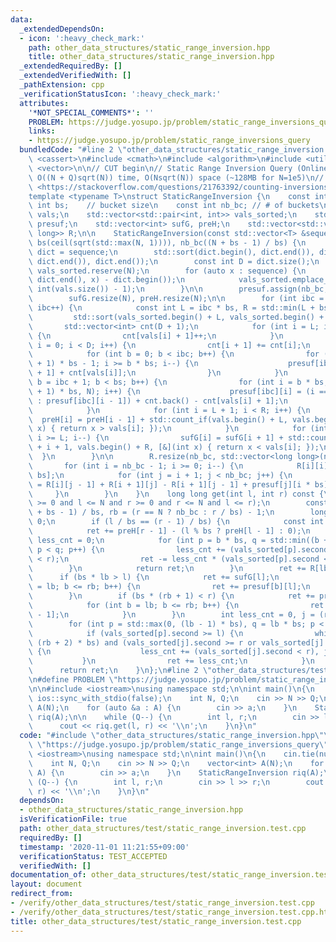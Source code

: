 ```yaml
---
data:
  _extendedDependsOn:
  - icon: ':heavy_check_mark:'
    path: other_data_structures/static_range_inversion.hpp
    title: other_data_structures/static_range_inversion.hpp
  _extendedRequiredBy: []
  _extendedVerifiedWith: []
  _pathExtension: cpp
  _verificationStatusIcon: ':heavy_check_mark:'
  attributes:
    '*NOT_SPECIAL_COMMENTS*': ''
    PROBLEM: https://judge.yosupo.jp/problem/static_range_inversions_query
    links:
    - https://judge.yosupo.jp/problem/static_range_inversions_query
  bundledCode: "#line 2 \"other_data_structures/static_range_inversion.hpp\"\n#include\
    \ <cassert>\n#include <cmath>\n#include <algorithm>\n#include <utility>\n#include\
    \ <vector>\n\n// CUT begin\n// Static Range Inversion Query (Online)\n// Complexity:\
    \ O((N + Q)sqrt(N)) time, O(Nsqrt(N)) space (~128MB for N=1e5)\n// Reference:\
    \ <https://stackoverflow.com/questions/21763392/counting-inversions-in-ranges>\n\
    template <typename T>\nstruct StaticRangeInversion {\n    const int N;\n    const\
    \ int bs;    // bucket size\n    const int nb_bc; // # of buckets\n    std::vector<int>\
    \ vals;\n    std::vector<std::pair<int, int>> vals_sorted;\n    std::vector<std::vector<int>>\
    \ presuf;\n    std::vector<int> sufG, preH;\n    std::vector<std::vector<long\
    \ long>> R;\n\n    StaticRangeInversion(const std::vector<T> &sequence) : N(sequence.size()),\
    \ bs(ceil(sqrt(std::max(N, 1)))), nb_bc((N + bs - 1) / bs) {\n        std::vector<T>\
    \ dict = sequence;\n        std::sort(dict.begin(), dict.end()), dict.erase(std::unique(dict.begin(),\
    \ dict.end()), dict.end());\n        const int D = dict.size();\n        vals.reserve(N),\
    \ vals_sorted.reserve(N);\n        for (auto x : sequence) {\n            vals.emplace_back(std::lower_bound(dict.begin(),\
    \ dict.end(), x) - dict.begin());\n            vals_sorted.emplace_back(vals.back(),\
    \ int(vals.size()) - 1);\n        }\n\n        presuf.assign(nb_bc, std::vector<int>(N));\n\
    \        sufG.resize(N), preH.resize(N);\n\n        for (int ibc = 0; ibc < nb_bc;\
    \ ibc++) {\n            const int L = ibc * bs, R = std::min(L + bs, N);\n   \
    \         std::sort(vals_sorted.begin() + L, vals_sorted.begin() + R);\n     \
    \       std::vector<int> cnt(D + 1);\n            for (int i = L; i < R; i++)\
    \ {\n                cnt[vals[i] + 1]++;\n            }\n            for (int\
    \ i = 0; i < D; i++) {\n                cnt[i + 1] += cnt[i];\n            }\n\
    \            for (int b = 0; b < ibc; b++) {\n                for (int i = (b\
    \ + 1) * bs - 1; i >= b * bs; i--) {\n                    presuf[ibc][i] = presuf[ibc][i\
    \ + 1] + cnt[vals[i]];\n                }\n            }\n            for (int\
    \ b = ibc + 1; b < bs; b++) {\n                for (int i = b * bs; i < std::min((b\
    \ + 1) * bs, N); i++) {\n                    presuf[ibc][i] = (i == b * bs ? 0\
    \ : presuf[ibc][i - 1]) + cnt.back() - cnt[vals[i] + 1];\n                }\n\
    \            }\n            for (int i = L + 1; i < R; i++) {\n              \
    \  preH[i] = preH[i - 1] + std::count_if(vals.begin() + L, vals.begin() + i, [&](int\
    \ x) { return x > vals[i]; });\n            }\n            for (int i = R - 2;\
    \ i >= L; i--) {\n                sufG[i] = sufG[i + 1] + std::count_if(vals.begin()\
    \ + i + 1, vals.begin() + R, [&](int x) { return x < vals[i]; });\n          \
    \  }\n        }\n\n        R.resize(nb_bc, std::vector<long long>(nb_bc));\n \
    \       for (int i = nb_bc - 1; i >= 0; i--) {\n            R[i][i] = sufG[i *\
    \ bs];\n            for (int j = i + 1; j < nb_bc; j++) {\n                R[i][j]\
    \ = R[i][j - 1] + R[i + 1][j] - R[i + 1][j - 1] + presuf[j][i * bs];\n       \
    \     }\n        }\n    }\n    long long get(int l, int r) const {\n        assert(l\
    \ >= 0 and l <= N and r >= 0 and r <= N and l <= r);\n        const int lb = (l\
    \ + bs - 1) / bs, rb = (r == N ? nb_bc : r / bs) - 1;\n        long long ret =\
    \ 0;\n        if (l / bs == (r - 1) / bs) {\n            const int b = l / bs;\n\
    \            ret += preH[r - 1] - (l % bs ? preH[l - 1] : 0);\n            int\
    \ less_cnt = 0;\n            for (int p = b * bs, q = std::min((b + 1) * bs, N);\
    \ p < q; p++) {\n                less_cnt += (vals_sorted[p].second >= l and vals_sorted[p].second\
    \ < r);\n                ret -= less_cnt * (vals_sorted[p].second < l);\n    \
    \        }\n            return ret;\n        }\n        ret += R[lb][rb];\n  \
    \      if (bs * lb > l) {\n            ret += sufG[l];\n            for (int b\
    \ = lb; b <= rb; b++) {\n                ret += presuf[b][l];\n            }\n\
    \        }\n        if (bs * (rb + 1) < r) {\n            ret += preH[r - 1];\n\
    \            for (int b = lb; b <= rb; b++) {\n                ret += presuf[b][r\
    \ - 1];\n            }\n        }\n        int less_cnt = 0, j = (rb + 1) * bs;\n\
    \        for (int p = std::max(0, (lb - 1) * bs), q = lb * bs; p < q; p++) {\n\
    \            if (vals_sorted[p].second >= l) {\n                while (j < std::min(N,\
    \ (rb + 2) * bs) and (vals_sorted[j].second >= r or vals_sorted[j].first < vals_sorted[p].first))\
    \ {\n                    less_cnt += (vals_sorted[j].second < r), j++;\n     \
    \           }\n                ret += less_cnt;\n            }\n        }\n  \
    \      return ret;\n    }\n};\n#line 2 \"other_data_structures/test/static_range_inversion.test.cpp\"\
    \n#define PROBLEM \"https://judge.yosupo.jp/problem/static_range_inversions_query\"\
    \n\n#include <iostream>\nusing namespace std;\n\nint main()\n{\n    cin.tie(nullptr),\
    \ ios::sync_with_stdio(false);\n    int N, Q;\n    cin >> N >> Q;\n    vector<int>\
    \ A(N);\n    for (auto &a : A) {\n        cin >> a;\n    }\n    StaticRangeInversion\
    \ riq(A);\n\n    while (Q--) {\n        int l, r;\n        cin >> l >> r;\n  \
    \      cout << riq.get(l, r) << '\\n';\n    }\n}\n"
  code: "#include \"other_data_structures/static_range_inversion.hpp\"\n#define PROBLEM\
    \ \"https://judge.yosupo.jp/problem/static_range_inversions_query\"\n\n#include\
    \ <iostream>\nusing namespace std;\n\nint main()\n{\n    cin.tie(nullptr), ios::sync_with_stdio(false);\n\
    \    int N, Q;\n    cin >> N >> Q;\n    vector<int> A(N);\n    for (auto &a :\
    \ A) {\n        cin >> a;\n    }\n    StaticRangeInversion riq(A);\n\n    while\
    \ (Q--) {\n        int l, r;\n        cin >> l >> r;\n        cout << riq.get(l,\
    \ r) << '\\n';\n    }\n}\n"
  dependsOn:
  - other_data_structures/static_range_inversion.hpp
  isVerificationFile: true
  path: other_data_structures/test/static_range_inversion.test.cpp
  requiredBy: []
  timestamp: '2020-11-01 11:21:55+09:00'
  verificationStatus: TEST_ACCEPTED
  verifiedWith: []
documentation_of: other_data_structures/test/static_range_inversion.test.cpp
layout: document
redirect_from:
- /verify/other_data_structures/test/static_range_inversion.test.cpp
- /verify/other_data_structures/test/static_range_inversion.test.cpp.html
title: other_data_structures/test/static_range_inversion.test.cpp
---
```

